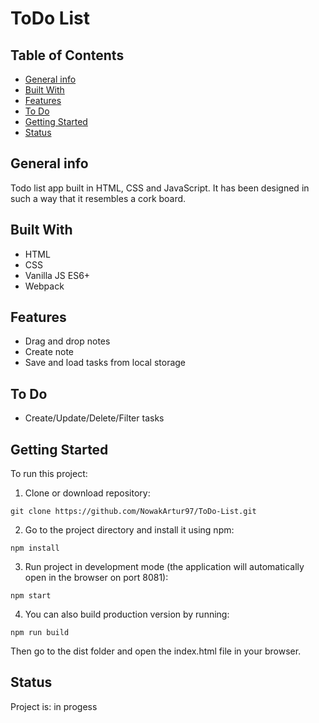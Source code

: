 # ToDo List

## Table of Contents

- [General info](#general-info)
- [Built With](#built-with)
- [Features](#features)
- [To Do](#to-do)
- [Getting Started](#getting-started)
- [Status](#status)

## General info

Todo list app built in HTML, CSS and JavaScript. It has been designed in such a way that it resembles a cork board.

## Built With

- HTML
- CSS
- Vanilla JS ES6+
- Webpack

## Features

- Drag and drop notes
- Create note
- Save and load tasks from local storage

## To Do

- Create/Update/Delete/Filter tasks

## Getting Started

To run this project:

1. Clone or download repository:

```
git clone https://github.com/NowakArtur97/ToDo-List.git
```

2. Go to the project directory and install it using npm:

```
npm install
```

3. Run project in development mode (the application will automatically open in the browser on port 8081):

```
npm start
```

4. You can also build production version by running:

```
npm run build
```

Then go to the dist folder and open the index.html file in your browser.

## Status

Project is: in progess
